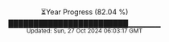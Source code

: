 <p align="center">
⏳Year Progress (82.04 %)<br>
████████████████████████▁▁▁▁▁▁ <br>
<sub>Updated: Sun, 27 Oct 2024 06:03:17 GMT</sub>
</p>

